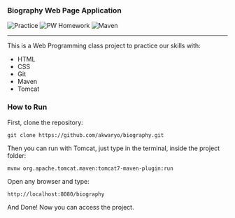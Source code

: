 ### Biography Web Page Application
<p>
    <img src="https://img.shields.io/badge/development-practice-blue.svg" alt="Practice">
    <img src="https://img.shields.io/badge/PW-Homework%2001-blue.svg" alt="PW Homework">
    <img src="https://img.shields.io/badge/Maven-3.3.9-red.svg" alt="Maven">
</p>

---

This is a Web Programming class project to practice our skills with:
- HTML
- CSS
- Git
- Maven
- Tomcat

### How to Run

First, clone the repository:

`git clone https://github.com/akwaryo/biography.git`

Then you can run with Tomcat, just type in the terminal, inside the project folder:

`mvnw org.apache.tomcat.maven:tomcat7-maven-plugin:run`

Open any browser and type:

`http://localhost:8080/biography`

And Done! Now you can access the project.
